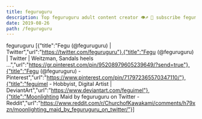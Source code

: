 ```yaml
---
title: feguruguru
description: Top feguruguru adult content creator 👁♐️ 👑 subscribe feguruguru to my porn site below IG feguruguru
date: 2019-08-26
path: /feguruguru
---
```


feguruguru
[{"title":"Fegu (@feguruguru) | Twitter","url":"https://twitter.com/feguruguru"},{"title":"Fegu (@feguruguru) | Twitter | Weitzman, Sandals heels ...","url":"https://gr.pinterest.com/pin/95208979605239649/?send=true"},{"title":"Fegu (@feguruguru) - Pinterest","url":"https://www.pinterest.com/pin/717972365570347110/"},{"title":"feguimel - Hobbyist, Digital Artist | DeviantArt","url":"https://www.deviantart.com/feguimel"},{"title":"Moonlighting Maid by feguruguru on Twitter - Reddit","url":"https://www.reddit.com/r/ChurchofKawakami/comments/h79xzn/moonlighting_maid_by_feguruguru_on_twitter/"}]

